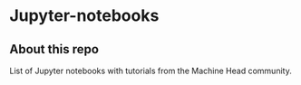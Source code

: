 # Jupyter-notebooks

## About this repo

List of Jupyter notebooks with tutorials from the Machine Head community.
